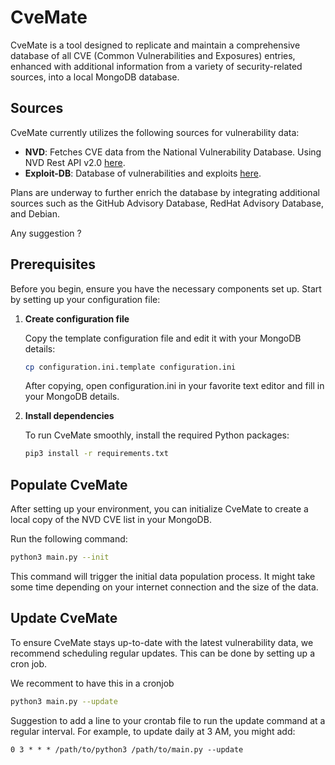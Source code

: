 # CveMate

CveMate is a tool designed to replicate and maintain a comprehensive database of all CVE (Common Vulnerabilities and Exposures) entries, enhanced with additional information from a variety of security-related sources, into a local MongoDB database.

## Sources

CveMate currently utilizes the following sources for vulnerability data:

- **NVD**: Fetches CVE data from the National Vulnerability Database. Using NVD Rest API v2.0 [here](https://nvd.nist.gov/developers/vulnerabilities).
- **Exploit-DB**: Database of vulnerabilities and exploits [here](https://gitlab.com/exploit-database/exploitdb).

Plans are underway to further enrich the database by integrating additional sources such as the GitHub Advisory Database, RedHat Advisory Database, and Debian.

Any suggestion ?


## Prerequisites

Before you begin, ensure you have the necessary components set up. Start by setting up your configuration file:

1. **Create configuration file**

   Copy the template configuration file and edit it with your MongoDB details:

    ```sh
    cp configuration.ini.template configuration.ini
    ```

    After copying, open configuration.ini in your favorite text editor and fill in your MongoDB details.

2. **Install dependencies**

    To run CveMate smoothly, install the required Python packages:
    ```sh
    pip3 install -r requirements.txt
    ```

## Populate CveMate

After setting up your environment, you can initialize CveMate to create a local copy of the NVD CVE list in your MongoDB. 

Run the following command:
```sh
python3 main.py --init
```
This command will trigger the initial data population process. It might take some time depending on your internet connection and the size of the data.

## Update CveMate

To ensure CveMate stays up-to-date with the latest vulnerability data, we recommend scheduling regular updates. This can be done by setting up a cron job.

We recomment to have this in a cronjob

```sh
python3 main.py --update
```

Suggestion to add a line to your crontab file to run the update command at a regular interval. For example, to update daily at 3 AM, you might add:
```
0 3 * * * /path/to/python3 /path/to/main.py --update
```
